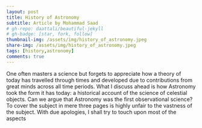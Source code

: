 ```yaml
---
layout: post
title: History of Astronomy
subtitle: Article by Mohammad Saad
# gh-repo: daattali/beautiful-jekyll
# gh-badge: [star, fork, follow]
thumbnail-img: /assets/img/history_of_astronomy.jpeg
share-img: /assets/img/history_of_astronomy.jpeg
tags: [history,astronomy]
comments: true
---
```


One often masters a science but forgets to appreciate how a theory of today has travelled through times and developed due to contributions from great minds across all time periods. What I discuss ahead is how Astronomy took the form it has today: a historical account of the science of celestial objects. Can we argue that Astronomy was the first observational science? To cover the subject in mere three pages is highly unfair to the vastness of the subject. With due apologies, I shall try to touch upon most of the aspects

<object data="/assets/docs/History_of_Astronomy.pdf" width="100%" height="800" type="application/pdf"></object>